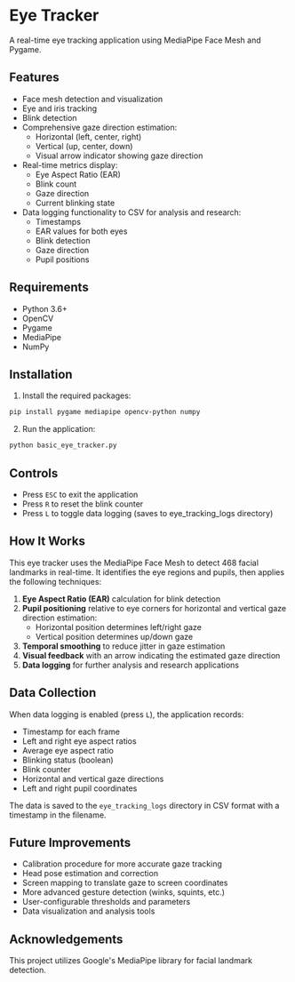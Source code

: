 # Eye Tracker

A real-time eye tracking application using MediaPipe Face Mesh and Pygame.

## Features

- Face mesh detection and visualization
- Eye and iris tracking
- Blink detection
- Comprehensive gaze direction estimation:
  - Horizontal (left, center, right)
  - Vertical (up, center, down)
  - Visual arrow indicator showing gaze direction
- Real-time metrics display:
  - Eye Aspect Ratio (EAR)
  - Blink count
  - Gaze direction
  - Current blinking state
- Data logging functionality to CSV for analysis and research:
  - Timestamps
  - EAR values for both eyes
  - Blink detection
  - Gaze direction
  - Pupil positions

## Requirements

- Python 3.6+
- OpenCV
- Pygame
- MediaPipe
- NumPy

## Installation

1. Install the required packages:
```bash
pip install pygame mediapipe opencv-python numpy
```

2. Run the application:
```bash
python basic_eye_tracker.py
```

## Controls

- Press `ESC` to exit the application
- Press `R` to reset the blink counter
- Press `L` to toggle data logging (saves to eye_tracking_logs directory)

## How It Works

This eye tracker uses the MediaPipe Face Mesh to detect 468 facial landmarks in real-time. It identifies the eye regions and pupils, then applies the following techniques:

1. **Eye Aspect Ratio (EAR)** calculation for blink detection
2. **Pupil positioning** relative to eye corners for horizontal and vertical gaze direction estimation:
   - Horizontal position determines left/right gaze
   - Vertical position determines up/down gaze
3. **Temporal smoothing** to reduce jitter in gaze estimation
4. **Visual feedback** with an arrow indicating the estimated gaze direction
5. **Data logging** for further analysis and research applications

## Data Collection

When data logging is enabled (press `L`), the application records:
- Timestamp for each frame
- Left and right eye aspect ratios
- Average eye aspect ratio
- Blinking status (boolean)
- Blink counter
- Horizontal and vertical gaze directions
- Left and right pupil coordinates

The data is saved to the `eye_tracking_logs` directory in CSV format with a timestamp in the filename.

## Future Improvements

- Calibration procedure for more accurate gaze tracking
- Head pose estimation and correction
- Screen mapping to translate gaze to screen coordinates
- More advanced gesture detection (winks, squints, etc.)
- User-configurable thresholds and parameters
- Data visualization and analysis tools

## Acknowledgements

This project utilizes Google's MediaPipe library for facial landmark detection. 